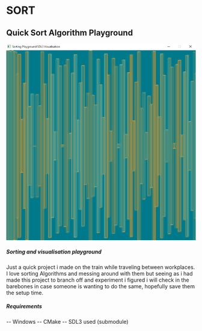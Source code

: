 # SORT
## Quick Sort Algorithm Playground

![Alt Text](sort.gif)

##### Sorting and visualisation playground
Just a quick project i made on the train while traveling between workplaces. I love sorting Algorithms and messing around with them but seeing as i had made this project to branch off and experiment i figured i will check in the barebones in case someone is wanting to do the same, hopefully save them the setup time.

##### Requirements
-- Windows
-- CMake
-- SDL3 used (submodule)
